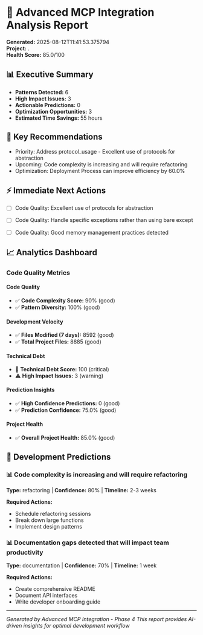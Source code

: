 # 🚀 Advanced MCP Integration Analysis Report

**Generated:** 2025-08-12T11:41:53.375794  
**Project:** .  
**Health Score:** 85.0/100

## 📊 Executive Summary

- **Patterns Detected:** 6
- **High Impact Issues:** 3
- **Actionable Predictions:** 0
- **Optimization Opportunities:** 3
- **Estimated Time Savings:** 55 hours

## 🎯 Key Recommendations

- Priority: Address protocol_usage - Excellent use of protocols for abstraction
- Upcoming: Code complexity is increasing and will require refactoring
- Optimization: Deployment Process can improve efficiency by 60.0%

## ⚡ Immediate Next Actions

- [ ] Code Quality: Excellent use of protocols for abstraction
- [ ] Code Quality: Handle specific exceptions rather than using bare except
- [ ] Code Quality: Good memory management practices detected


## 📈 Analytics Dashboard

### Code Quality Metrics

#### Code Quality
- ✅ **Code Complexity Score:** 90% (good)
- ✅ **Pattern Diversity:** 100% (good)

#### Development Velocity
- ✅ **Files Modified (7 days):** 8592 (good)
- ✅ **Total Project Files:** 8885 (good)

#### Technical Debt
- 🔴 **Technical Debt Score:** 100 (critical)
- ⚠️ **High Impact Issues:** 3 (warning)

#### Prediction Insights
- ✅ **High Confidence Predictions:** 0 (good)
- ✅ **Prediction Confidence:** 75.0% (good)

#### Project Health
- ✅ **Overall Project Health:** 85.0% (good)


## 🔮 Development Predictions

### 📊 Code complexity is increasing and will require refactoring
**Type:** refactoring | **Confidence:** 80% | **Timeline:** 2-3 weeks

**Required Actions:**
- Schedule refactoring sessions
- Break down large functions
- Implement design patterns

### 📊 Documentation gaps detected that will impact team productivity
**Type:** documentation | **Confidence:** 70% | **Timeline:** 1 week

**Required Actions:**
- Create comprehensive README
- Document API interfaces
- Write developer onboarding guide



---

*Generated by Advanced MCP Integration - Phase 4*
*This report provides AI-driven insights for optimal development workflow*
